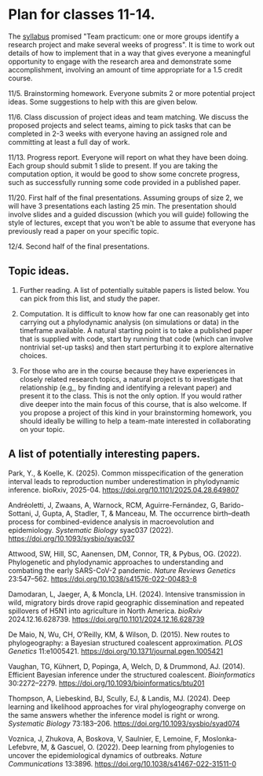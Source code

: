 
# Plan for classes 11-14.

The [syllabus](README.md) promised "Team practicum: one or more groups identify a research project and make several weeks of progress". It is time to work out details of how to implement that in a way that gives everyone a meaningful opportunity to engage with the research area and demonstrate some accomplishment, involving an amount of time appropriate for a 1.5 credit course.

11/5. Brainstorming homework. Everyone submits 2 or more potential project ideas. Some suggestions to help with this are given below.

11/6. Class discussion of project ideas and team matching. We discuss the proposed projects and select teams, aiming to pick tasks that can be completed in 2-3 weeks with everyone having an assigned role and committing at least a full day of work.

11/13. Progress report. Everyone will report on what they have been doing. Each group should submit 1 slide to present. If you are taking the computation option, it would be good to show some concrete progress, such as successfully running some code provided in a published paper.

11/20. First half of the final presentations. Assuming groups of size 2, we will have 3 presentations each lasting 25 min. The presentation should involve slides and a guided discussion (which you will guide) following the style of lectures, except that you won't be able to assume that everyone has previously read a paper on your specific topic.

12/4. Second half of the final presentations.

## Topic ideas.

1. Further reading. A list of potentially suitable papers is listed below. You can pick from this list, and study the paper.

2. Computation. It is difficult to know how far one can reasonably get into carrying out a phylodynamic analysis (on simulations or data) in the timeframe available. A natural starting point is to take a published paper that is supplied with code, start by running that code (which can involve nontrivial set-up tasks) and then start perturbing it to explore alternative choices.

3. For those who are in the course because they have experiences in closely related research topics, a natural project is to investigate that relationship (e.g,, by finding and identifying a relevant paper) and present it to the class. This is not the only option. If you would rather dive deeper into the main focus of this course, that is also welcome. If you propose a project of this kind in your brainstorming homework, you should ideally be willing to help a team-mate interested in collaborating on your topic.


## A list of potentially interesting papers.

Park, Y., & Koelle, K. (2025). Common misspecification of the generation interval leads to reproduction number underestimation in phylodynamic inference. bioRxiv, 2025-04. https://doi.org/10.1101/2025.04.28.649807

Andréoletti, J, Zwaans, A, Warnock, RCM, Aguirre-Fernández, G, Barido-Sottani, J, Gupta, A, Stadler, T, & Manceau, M.
The occurrence birth–death process for combined-evidence analysis in macroevolution and epidemiology.
_Systematic Biology_ syac037 (2022).
https://doi.org/10.1093/sysbio/syac037

Attwood, SW, Hill, SC, Aanensen, DM, Connor, TR, & Pybus, OG. (2022). 
Phylogenetic and phylodynamic approaches to understanding and combating the early SARS-CoV-2 pandemic.
_Nature Reviews Genetics_ 23:547–562.
https://doi.org/10.1038/s41576-022-00483-8

Damodaran, L, Jaeger, A, & Moncla, LH. (2024). 
Intensive transmission in wild, migratory birds drove rapid geographic dissemination and repeated spillovers of H5N1 into agriculture in North America.
_bioRxiv_ 2024.12.16.628739.
https://doi.org/10.1101/2024.12.16.628739

De Maio, N, Wu, CH, O’Reilly, KM, & Wilson, D. (2015). 
New routes to phylogeography: a Bayesian structured coalescent approximation.
_PLOS Genetics_ 11:e1005421.
https://doi.org/10.1371/journal.pgen.1005421

Vaughan, TG, Kühnert, D, Popinga, A, Welch, D, & Drummond, AJ. (2014).
Efficient Bayesian inference under the structured coalescent.
_Bioinformatics_ 30:2272–2279.
https://doi.org/10.1093/bioinformatics/btu201

Thompson, A, Liebeskind, BJ, Scully, EJ, & Landis, MJ. (2024). 
Deep learning and likelihood approaches for viral phylogeography converge on the same answers whether the inference model is right or wrong.
_Systematic Biology_ 73:183–206.
https://doi.org/10.1093/sysbio/syad074

Voznica, J, Zhukova, A, Boskova, V, Saulnier, E, Lemoine, F, Moslonka-Lefebvre, M, & Gascuel, O. (2022).
Deep learning from phylogenies to uncover the epidemiological dynamics of outbreaks.
_Nature Communications_ 13:3896.
https://doi.org/10.1038/s41467-022-31511-0


